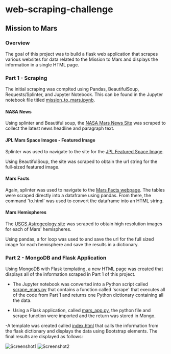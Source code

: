 # web-scraping-challenge

## Mission to Mars

### Overview

The goal of this project was to build a flask web application that scrapes various websites for data related to the Mission to Mars and displays the information in a single HTML page.

### Part 1 - Scraping

The initial scraping was complted using Pandas, BeautifulSoup, Requests/Splinter, and Jupyter Notebook.  This can be found in the Jupyter notebook file titled [mission_to_mars.ipynb](mission_to_mars.ipynp).

#### NASA News

Using splinter and Beautiful soup, the [NASA Mars News Site](https://mars.nasa.gov/news/) was scraped to collect the latest news headline and paragraph text.

#### JPL Mars Space Images - Featured Image

Splinter was used to navigate to the site for the [JPL Featured Space Image](https://www.jpl.nasa.gov/spaceimages/?search=&category=Mars).

Using BeautifulSoup, the site was scraped to obtain the url string for the full-sized featured image.

#### Mars Facts

Again, splinter was used to navigate to the [Mars Facts webpage](https://space-facts.com/mars/).  The tables were scraped directly into a dataframe using pandas.  From there, the command 'to.html' was used to convert the dataframe into an HTML string.

#### Mars Hemispheres

The [USGS Astrogeology site](https://astrogeology.usgs.gov/search/results?q=hemisphere+enhanced&k1=target&v1=Mars) was scraped to obtain high resolution images for each of Mars' hemispheres.

Using pandas, a for loop was used to and save the url for the full sized image for each hemisphere and save the results in a dictionary.

### Part 2 - MongoDB and Flask Application

Using MongoDB with Flask templating, a new HTML page was created that displays all of the information scraped in Part 1 of this project.

- The Jupyter notebook was converted into a Python script called [scrape_mars.py](scrape_mars.py) that contains a function called 'scrape' that executes all of the code from Part 1 and returns one Python dictionary containing all the data.

- Using a Flask application, called [mars_app.py](mars_app.py), the python file and scrape function were imported and the return was stored in Mongo.

-A template was created called [index.html](index.html) that calls the information from the flask dictionary and displays the data using Bootstrap elements. The final results are displayed as follows:

![Screenshot1](Screenshots/Mission_to_Mars_Screenshot.png)
![Screenshot2](Screenshots/Hemispheres_Screenshot.png)